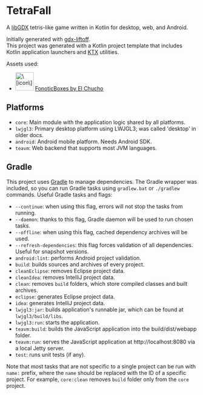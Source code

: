# TetraFall

A [libGDX](https://libgdx.com/) tetris-like game written in Kotlin for desktop, web, and Android.

Initially generated with [gdx-liftoff](https://github.com/libgdx/gdx-liftoff). <br>
This project was generated with a Kotlin project template that includes Kotlin application launchers and [KTX](https://libktx.github.io/) utilities.

Assets used:
- <img src="https://img.itch.zone/aW1hZ2UvMTY0MDgxOS85NjUwODEwLmdpZg==/347x500/xF5Xaw.gif" alt="\[icon\]" width="48" height="48"/> [FonoticBoxes by El Chucho](https://el-chucho.itch.io/fotonicboxes)

## Platforms

- `core`: Main module with the application logic shared by all platforms.
- `lwjgl3`: Primary desktop platform using LWJGL3; was called 'desktop' in older docs.
- `android`: Android mobile platform. Needs Android SDK.
- `teavm`: Web backend that supports most JVM languages.

## Gradle

This project uses [Gradle](https://gradle.org/) to manage dependencies.
The Gradle wrapper was included, so you can run Gradle tasks using `gradlew.bat` or `./gradlew` commands.
Useful Gradle tasks and flags:

- `--continue`: when using this flag, errors will not stop the tasks from running.
- `--daemon`: thanks to this flag, Gradle daemon will be used to run chosen tasks.
- `--offline`: when using this flag, cached dependency archives will be used.
- `--refresh-dependencies`: this flag forces validation of all dependencies. Useful for snapshot versions.
- `android:lint`: performs Android project validation.
- `build`: builds sources and archives of every project.
- `cleanEclipse`: removes Eclipse project data.
- `cleanIdea`: removes IntelliJ project data.
- `clean`: removes `build` folders, which store compiled classes and built archives.
- `eclipse`: generates Eclipse project data.
- `idea`: generates IntelliJ project data.
- `lwjgl3:jar`: builds application's runnable jar, which can be found at `lwjgl3/build/libs`.
- `lwjgl3:run`: starts the application.
- `teavm:build`: builds the JavaScript application into the build/dist/webapp folder.
- `teavm:run`: serves the JavaScript application at http://localhost:8080 via a local Jetty server.
- `test`: runs unit tests (if any).

Note that most tasks that are not specific to a single project can be run with `name:` prefix, where the `name` should be replaced with the ID of a specific project.
For example, `core:clean` removes `build` folder only from the `core` project.

